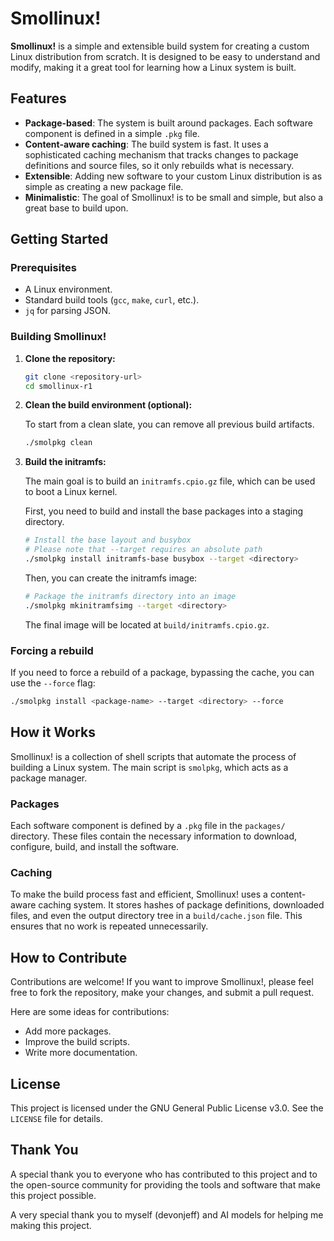 # Smollinux!

**Smollinux!** is a simple and extensible build system for creating a custom Linux distribution from scratch. It is designed to be easy to understand and modify, making it a great tool for learning how a Linux system is built.

## Features

-   **Package-based**: The system is built around packages. Each software component is defined in a simple `.pkg` file.
-   **Content-aware caching**: The build system is fast. It uses a sophisticated caching mechanism that tracks changes to package definitions and source files, so it only rebuilds what is necessary.
-   **Extensible**: Adding new software to your custom Linux distribution is as simple as creating a new package file.
-   **Minimalistic**: The goal of Smollinux! is to be small and simple, but also a great base to build upon.

## Getting Started

### Prerequisites

-   A Linux environment.
-   Standard build tools (`gcc`, `make`, `curl`, etc.).
-   `jq` for parsing JSON.

### Building Smollinux!

1.  **Clone the repository:**

    ```bash
    git clone <repository-url>
    cd smollinux-r1
    ```

2.  **Clean the build environment (optional):**

    To start from a clean slate, you can remove all previous build artifacts.

    ```bash
    ./smolpkg clean
    ```

3.  **Build the initramfs:**

    The main goal is to build an `initramfs.cpio.gz` file, which can be used to boot a Linux kernel.

    First, you need to build and install the base packages into a staging directory.

    ```bash
    # Install the base layout and busybox
    # Please note that --target requires an absolute path
    ./smolpkg install initramfs-base busybox --target <directory>
    ```

    Then, you can create the initramfs image:

    ```bash
    # Package the initramfs directory into an image
    ./smolpkg mkinitramfsimg --target <directory>
    ```

    The final image will be located at `build/initramfs.cpio.gz`.

### Forcing a rebuild

If you need to force a rebuild of a package, bypassing the cache, you can use the `--force` flag:

```bash
./smolpkg install <package-name> --target <directory> --force 
```

## How it Works

Smollinux! is a collection of shell scripts that automate the process of building a Linux system. The main script is `smolpkg`, which acts as a package manager.

### Packages

Each software component is defined by a `.pkg` file in the `packages/` directory. These files contain the necessary information to download, configure, build, and install the software.

### Caching

To make the build process fast and efficient, Smollinux! uses a content-aware caching system. It stores hashes of package definitions, downloaded files, and even the output directory tree in a `build/cache.json` file. This ensures that no work is repeated unnecessarily.

## How to Contribute

Contributions are welcome! If you want to improve Smollinux!, please feel free to fork the repository, make your changes, and submit a pull request.

Here are some ideas for contributions:

-   Add more packages.
-   Improve the build scripts.
-   Write more documentation.

## License

This project is licensed under the GNU General Public License v3.0. See the `LICENSE` file for details.
## Thank You

A special thank you to everyone who has contributed to this project and to the open-source community for providing the tools and software that make this project possible.

A very special thank you to myself (devonjeff) and AI models for helping me making this project.